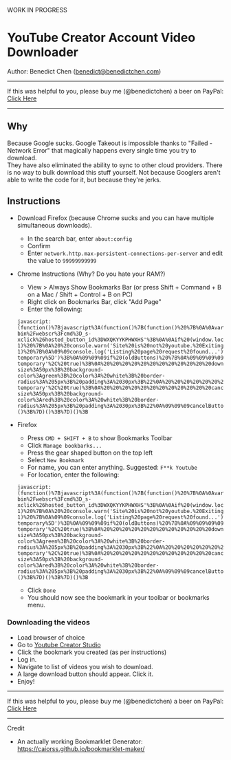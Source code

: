 WORK IN PROGRESS

# YouTube Creator Account Video Downloader

Author: Benedict Chen (benedict@benedictchen.com)

--------------

If this was helpful to you, please buy me (@benedictchen) a beer on PayPal: [Click Here](https://www.paypal.com/cgi-bin/webscr?cmd=_s-xclick&hosted_button_id=WXQKYYKPHWXHS)

--------------

## Why 

Because Google sucks.  Google Takeout is impossible thanks to "Failed - Network Error" that magically happens every single time you try to download.  
They have also eliminated the ability to sync to other cloud providers.  There is no way to bulk download this stuff yourself.  Not because Googlers
aren't able to write the code for it, but because they're jerks.  

## Instructions

- Download Firefox (because Chrome sucks and you can have multiple simultaneous downloads).
    - In the search bar, enter `about:config`
    - Confirm
    - Enter `network.http.max-persistent-connections-per-server` and edit the value to `99999999999`

- Chrome Instructions (Why? Do you hate your RAM?)
    - View > Always Show Bookmarks Bar (or press Shift + Command + B on a Mac / Shift + Control + B on PC)
    -  Right click on Bookmarks Bar, click "Add Page"
    - Enter the following:
    ```
  javascript:(function()%7Bjavascript%3A(function()%7B(function()%20%7B%0A%0Avar%20DONATION_URL%20%3D%20'https%3A%2F%2Fwww.paypal.com%2Fcgi-bin%2Fwebscr%3Fcmd%3D_s-xclick%26hosted_button_id%3DWXQKYYKPHWXHS'%3B%0A%0Aif%20(window.location.hostname.toLowerCase().indexOf('youtube')%20%3D%3D%3D%20-1)%20%7B%0A%20%20console.warn('Site%20is%20not%20youtube.%20Exiting...')%3B%0A%20%20return%3B%0A%7D%0Aconsole.log('YouTube%20detected.')%3B%0A%0A%0Awindow.oldXHROpen%20%3D%20window.XMLHttpRequest.prototype.open%3B%0A%0Alet%20interceptor%20%3D%20function%20(method%2C%20url%2C%20async)%20%7B%0A%20%20%20%20console.log('Intercepted%20request%3A%20'%2C%20%7Burl%7D)%3B%0A%09if%20(url.indexOf('%2Fyoutubei%2Fv1%2Fcreator%2Flist_creator_videos')%20!%3D%3D%20-1)%20%7B%0A%09%09console.log('Listing%20page%20request%20found...')%3B%0A%09%09console.warn(%7Bthis%3A%20this%7D)%3B%0A%09%09this.addEventListener('load'%2C%20function%20()%20%7B%0A%20%20%20%20%20%20%20%20%20%20%20%20let%20response%20%3D%20JSON.parse(this.responseText)%3B%0A%20%20%20%20%20%20%20%20%20%20%20%20console.log(%7Bresponse%7D)%0A%20%20%20%20%20%20%20%20%20%20%20%20const%20%7B%20videos%20%7D%20%3D%20response%3B%0A%09%09%09let%20waitTime%20%3D%200%3B%0A%09%09%09%2F%2F%20Clear%20old%20buttons%0A%09%09%09const%20oldButtons%20%3D%20document.querySelectorAll('%5Bdata-temporary%5D')%3B%0A%09%09%09if%20(oldButtons)%20%7B%0A%09%09%09%09Array.from(oldButtons).forEach(item%20%3D%3E%20%7B%0A%09%09%09%09%09item.parentNode.removeChild(item)%3B%0A%09%09%09%09%7D)%3B%0A%09%09%09%7D%0A%09%09%09%2F%2F%20Create%20the%20buttons%0A%09%09%09let%20downloadButton%20%3D%20document.createElement('button')%3B%0A%09%09%09downloadButton.setAttribute('data-temporary'%2C%20true)%3B%0A%20%20%20%20%20%20%20%20%20%20%20%20downloadButton.textContent%20%3D%20%22Download%20Videos%22%3B%0A%20%20%20%20%20%20%20%20%20%20%20%20downloadButton.style%20%3D%20%22position%3Aabsolute%3B%20right%3A%2030px%3B%20bottom%3A%2030px%3B%20font-size%3A50px%3B%20background-color%3Agreen%3B%20color%3A%20white%3B%20border-radius%3A%205px%3B%20padding%3A%2030px%3B%22%0A%20%20%20%20%20%20%20%20%20%20%20%20document.body.appendChild(downloadButton)%3B%0A%09%09%09let%20cancelButton%20%3D%20document.createElement('button')%3B%0A%09%09%09cancelButton.setAttribute('data-temporary'%2C%20true)%3B%0A%20%20%20%20%20%20%20%20%20%20%20%20cancelButton.textContent%20%3D%20%22Cancel%22%3B%0A%20%20%20%20%20%20%20%20%20%20%20%20cancelButton.style%20%3D%20%22position%3Aabsolute%3B%20left%3A%2030px%3B%20bottom%3A%2030px%3B%20font-size%3A50px%3B%20background-color%3Ared%3B%20color%3A%20white%3B%20border-radius%3A%205px%3B%20padding%3A%2030px%3B%22%0A%09%09%09cancelButton.onclick%20%3D%20()%20%3D%3E%20%7B%0A%09%09%09%09document.body.removeChild(cancelButton)%3B%0A%09%09%09%09document.body.removeChild(downloadButton)%3B%0A%09%09%09%09delete%20downloadButton%3B%0A%09%09%09%09delete%20waitTime%3B%0A%09%09%09%7D%3B%0A%20%20%20%20%20%20%20%20%20%20%20%20document.body.appendChild(cancelButton)%3B%0A%20%20%20%20%20%20%20%20%20%20%20%20downloadButton.onclick%20%3D%20()%20%3D%3E%20%7B%20%0A%09%09%09%09videos.forEach((item)%20%3D%3E%20%7B%0A%20%20%20%20%20%20%20%20%20%20%20%20%20%20%20%20%20%20%20%20console.log(item)%3B%0A%20%20%20%20%20%20%20%20%20%20%20%20%20%20%20%20%20%20%20%20let%20dataUrl%20%3D%20%60https%3A%2F%2Fwww.youtube.com%24%7Bitem.downloadUrl%7D%60%3B%0A%20%20%20%20%20%20%20%20%20%20%20%20%20%20%20%20%20%20%20%20console.log(%7B%20dataUrl%20%7D)%0A%20%20%20%20%20%20%20%20%20%20%20%20%20%20%20%20%20%20%20%20setTimeout(()%20%3D%3E%20%7B%0A%20%20%20%20%20%20%20%20%20%20%20%20%20%20%20%20%20%20%20%20%20%20%20%20window.open(dataUrl%2C%20item.videoId)%3B%0A%20%20%20%20%20%20%20%20%20%20%20%20%20%20%20%20%20%20%20%20%7D%2C%20waitTime)%3B%0A%20%20%20%20%20%20%20%20%20%20%20%20%20%20%20%20%20%20%20%20waitTime%20%2B%3D%2015000%3B%0A%20%20%20%20%20%20%20%20%20%20%20%20%20%20%20%20%20%20%20%20if%20(Math.floor(Math.random()%20*%2010)%20%3D%3D%3D%208)%20%7B%0A%20%20%20%20%20%20%20%20%20%20%20%20%20%20%20%20%20%20%20%20%09%2F%2F%20Please%20donate!%0A%20%20%20%20%20%20%20%20%20%20%20%20%20%20%20%20%20%20%20%20%09setTimeout(()%20%3D%3E%20window.open(DONATION_URL)%2C%2010000)%3B%0A%20%20%20%20%20%20%20%20%20%20%20%20%20%20%20%20%20%20%20%20%7D%0A%20%20%20%20%20%20%20%20%20%20%20%20%20%20%20%20%7D)%3B%0A%09%09%09%09document.body.removeChild(downloadButton)%3B%0A%09%09%09%09document.body.removeChild(cancelButton)%3B%0A%09%09%09%09delete%20downloadButton%3B%0A%09%09%09%09delete%20cancelButton%3B%0A%09%09%09%09delete%20waitTime%3B%0A%20%20%20%20%20%20%20%20%20%20%20%20%7D%3B%0A%20%20%20%20%20%20%20%20%7D)%3B%0A%0A%09%7D%0A%20%20%20%20return%20oldXHROpen.apply(this%2C%20arguments)%3B%0A%7D%0A%0Aif%20(window.XMLHttpRequest.prototype.open%20!%3D%3D%20interceptor%20%26%26%20!window.XMLHttpRequest.prototype.open.isIntercepted)%20%7B%0A%09window.XMLHttpRequest.prototype.open%20%3D%20interceptor%3B%0A%09interceptor.isIntercepted%20%3D%20true%3B%0A%7D%20else%20%7B%0A%09console.warn('Already%20have%20interceptor')%3B%0A%7D%0A%7D)()%3B%7D)()%3B%7D)()%3B
    ```

- Firefox 
    - Press `CMD + SHIFT + B` to show Bookmarks Toolbar
    - Click `Manage bookbarks...`
    - Press the gear shaped button on the top left
    - Select `New Bookmark`
    - For name, you can enter anything. Suggested: `F**k Youtube`
    - For location, enter the following:
    ```
   javascript:(function()%7Bjavascript%3A(function()%7B(function()%20%7B%0A%0Avar%20DONATION_URL%20%3D%20'https%3A%2F%2Fwww.paypal.com%2Fcgi-bin%2Fwebscr%3Fcmd%3D_s-xclick%26hosted_button_id%3DWXQKYYKPHWXHS'%3B%0A%0Aif%20(window.location.hostname.toLowerCase().indexOf('youtube')%20%3D%3D%3D%20-1)%20%7B%0A%20%20console.warn('Site%20is%20not%20youtube.%20Exiting...')%3B%0A%20%20return%3B%0A%7D%0Aconsole.log('YouTube%20detected.')%3B%0A%0A%0Awindow.oldXHROpen%20%3D%20window.XMLHttpRequest.prototype.open%3B%0A%0Alet%20interceptor%20%3D%20function%20(method%2C%20url%2C%20async)%20%7B%0A%20%20%20%20console.log('Intercepted%20request%3A%20'%2C%20%7Burl%7D)%3B%0A%09if%20(url.indexOf('%2Fyoutubei%2Fv1%2Fcreator%2Flist_creator_videos')%20!%3D%3D%20-1)%20%7B%0A%09%09console.log('Listing%20page%20request%20found...')%3B%0A%09%09console.warn(%7Bthis%3A%20this%7D)%3B%0A%09%09this.addEventListener('load'%2C%20function%20()%20%7B%0A%20%20%20%20%20%20%20%20%20%20%20%20let%20response%20%3D%20JSON.parse(this.responseText)%3B%0A%20%20%20%20%20%20%20%20%20%20%20%20console.log(%7Bresponse%7D)%0A%20%20%20%20%20%20%20%20%20%20%20%20const%20%7B%20videos%20%7D%20%3D%20response%3B%0A%09%09%09let%20waitTime%20%3D%200%3B%0A%09%09%09%2F%2F%20Clear%20old%20buttons%0A%09%09%09const%20oldButtons%20%3D%20document.querySelectorAll('%5Bdata-temporary%5D')%3B%0A%09%09%09if%20(oldButtons)%20%7B%0A%09%09%09%09Array.from(oldButtons).forEach(item%20%3D%3E%20%7B%0A%09%09%09%09%09item.parentNode.removeChild(item)%3B%0A%09%09%09%09%7D)%3B%0A%09%09%09%7D%0A%09%09%09%2F%2F%20Create%20the%20buttons%0A%09%09%09let%20downloadButton%20%3D%20document.createElement('button')%3B%0A%09%09%09downloadButton.setAttribute('data-temporary'%2C%20true)%3B%0A%20%20%20%20%20%20%20%20%20%20%20%20downloadButton.textContent%20%3D%20%22Download%20Videos%22%3B%0A%20%20%20%20%20%20%20%20%20%20%20%20downloadButton.style%20%3D%20%22position%3Aabsolute%3B%20right%3A%2030px%3B%20bottom%3A%2030px%3B%20font-size%3A50px%3B%20background-color%3Agreen%3B%20color%3A%20white%3B%20border-radius%3A%205px%3B%20padding%3A%2030px%3B%22%0A%20%20%20%20%20%20%20%20%20%20%20%20document.body.appendChild(downloadButton)%3B%0A%09%09%09let%20cancelButton%20%3D%20document.createElement('button')%3B%0A%09%09%09cancelButton.setAttribute('data-temporary'%2C%20true)%3B%0A%20%20%20%20%20%20%20%20%20%20%20%20cancelButton.textContent%20%3D%20%22Cancel%22%3B%0A%20%20%20%20%20%20%20%20%20%20%20%20cancelButton.style%20%3D%20%22position%3Aabsolute%3B%20left%3A%2030px%3B%20bottom%3A%2030px%3B%20font-size%3A50px%3B%20background-color%3Ared%3B%20color%3A%20white%3B%20border-radius%3A%205px%3B%20padding%3A%2030px%3B%22%0A%09%09%09cancelButton.onclick%20%3D%20()%20%3D%3E%20%7B%0A%09%09%09%09document.body.removeChild(cancelButton)%3B%0A%09%09%09%09document.body.removeChild(downloadButton)%3B%0A%09%09%09%09delete%20downloadButton%3B%0A%09%09%09%09delete%20waitTime%3B%0A%09%09%09%7D%3B%0A%20%20%20%20%20%20%20%20%20%20%20%20document.body.appendChild(cancelButton)%3B%0A%20%20%20%20%20%20%20%20%20%20%20%20downloadButton.onclick%20%3D%20()%20%3D%3E%20%7B%20%0A%09%09%09%09videos.forEach((item)%20%3D%3E%20%7B%0A%20%20%20%20%20%20%20%20%20%20%20%20%20%20%20%20%20%20%20%20console.log(item)%3B%0A%20%20%20%20%20%20%20%20%20%20%20%20%20%20%20%20%20%20%20%20let%20dataUrl%20%3D%20%60https%3A%2F%2Fwww.youtube.com%24%7Bitem.downloadUrl%7D%60%3B%0A%20%20%20%20%20%20%20%20%20%20%20%20%20%20%20%20%20%20%20%20console.log(%7B%20dataUrl%20%7D)%0A%20%20%20%20%20%20%20%20%20%20%20%20%20%20%20%20%20%20%20%20setTimeout(()%20%3D%3E%20%7B%0A%20%20%20%20%20%20%20%20%20%20%20%20%20%20%20%20%20%20%20%20%20%20%20%20window.open(dataUrl%2C%20item.videoId)%3B%0A%20%20%20%20%20%20%20%20%20%20%20%20%20%20%20%20%20%20%20%20%7D%2C%20waitTime)%3B%0A%20%20%20%20%20%20%20%20%20%20%20%20%20%20%20%20%20%20%20%20waitTime%20%2B%3D%2015000%3B%0A%20%20%20%20%20%20%20%20%20%20%20%20%20%20%20%20%20%20%20%20if%20(Math.floor(Math.random()%20*%2010)%20%3D%3D%3D%208)%20%7B%0A%20%20%20%20%20%20%20%20%20%20%20%20%20%20%20%20%20%20%20%20%09%2F%2F%20Please%20donate!%0A%20%20%20%20%20%20%20%20%20%20%20%20%20%20%20%20%20%20%20%20%09setTimeout(()%20%3D%3E%20window.open(DONATION_URL)%2C%2010000)%3B%0A%20%20%20%20%20%20%20%20%20%20%20%20%20%20%20%20%20%20%20%20%7D%0A%20%20%20%20%20%20%20%20%20%20%20%20%20%20%20%20%7D)%3B%0A%09%09%09%09document.body.removeChild(downloadButton)%3B%0A%09%09%09%09document.body.removeChild(cancelButton)%3B%0A%09%09%09%09delete%20downloadButton%3B%0A%09%09%09%09delete%20cancelButton%3B%0A%09%09%09%09delete%20waitTime%3B%0A%20%20%20%20%20%20%20%20%20%20%20%20%7D%3B%0A%20%20%20%20%20%20%20%20%7D)%3B%0A%0A%09%7D%0A%20%20%20%20return%20oldXHROpen.apply(this%2C%20arguments)%3B%0A%7D%0A%0Aif%20(window.XMLHttpRequest.prototype.open%20!%3D%3D%20interceptor%20%26%26%20!window.XMLHttpRequest.prototype.open.isIntercepted)%20%7B%0A%09window.XMLHttpRequest.prototype.open%20%3D%20interceptor%3B%0A%09interceptor.isIntercepted%20%3D%20true%3B%0A%7D%20else%20%7B%0A%09console.warn('Already%20have%20interceptor')%3B%0A%7D%0A%7D)()%3B%7D)()%3B%7D)()%3B
    ```
    - Click `Done`
    - You should now see the bookmark in your toolbar or bookmarks menu.
  
###  Downloading the videos
  - Load browser of choice
  - Go to [Youtube Creator Studio ](https://studio.youtube.com)
  - Click the bookmark you created (as per instructions)
  - Log in.
  - Navigate to list of videos you wish to download.
  - A large download button should appear.  Click it.
  - Enjoy!
  




--------------

If this was helpful to you, please buy me (@benedictchen) a beer on PayPal: [Click Here](https://www.paypal.com/cgi-bin/webscr?cmd=_s-xclick&hosted_button_id=WXQKYYKPHWXHS)

--------------


Credit
- An actually working Bookmarklet Generator: https://caiorss.github.io/bookmarklet-maker/



